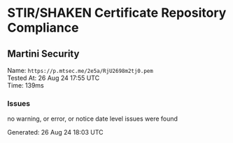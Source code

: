 # STIR/SHAKEN Certificate Repository Compliance

## Martini Security

Name: `https://p.mtsec.me/2e5a/RjU2698m2tj0.pem`\
Tested At: 26 Aug 24 17:55 UTC\
Time: 139ms

### Issues

no warning, or error, or notice date level issues were found

Generated: 26 Aug 24 18:03 UTC